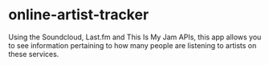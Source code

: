 # online-artist-tracker

Using the Soundcloud, Last.fm and This Is My Jam APIs, this app allows you to see information pertaining to how many people are listening to artists on these services. 
